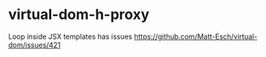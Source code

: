 # virtual-dom-h-proxy
Loop inside JSX templates has issues
https://github.com/Matt-Esch/virtual-dom/issues/421
